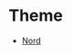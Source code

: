 <!--
 * @Author: hy
 * @Date: 2022-06-01 00:09:31
 * @LastEditors: hy
 * @Description:
 * @LastEditTime: 2022-06-01 00:09:32
 * @FilePath: /setting/Alfred/Theme.md
 * Copyright 2022 hy, All Rights Reserved.
 * 仅供学习使用~
-->

# Theme

- [Nord](http://www.packal.org/theme/nord)
